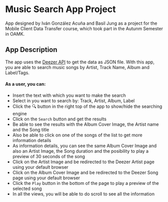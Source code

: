 # Music Search App Project

App designed by Iván González Acuña and Basil Jung as a project for the Mobile Client Data Transfer course, which took part in the Autunm Semester in OAMK.

## App Description

The app uses the [Deezer API](https://developers.deezer.com/api) to get the data as JSON file. With this app, you are able to search music songs by Artist, Track Name, Album and Label/Tags.

#### As a user, you can:

- Insert the text with which you want to make the search
- Select in you want to search by: Track, Artist, Album, Label
- Click the :mag: button in the right top of the app to show/hide the searching engine
- Click on the `Search` button and get the results
- Be able to see the results with the Album Cover Image, the Artist name and the Song title
- Also be able to click on one of the songs of the list to get more information details
- As information details, you can see the same Album Cover Image and also an Artist Image, the Song duration and the posibility to play a preview of 30 seconds of the song
- Click on the Artist Image and be redirected to the Deezer Artist page using your default browser
- Click on the Album Cover Image and be redirected to the Deezer Song page using your default browser
- Click the `Play` button in the bottom of the page to play a preview of the selected song
- In all the views, you will be able to do scroll to see all the information
